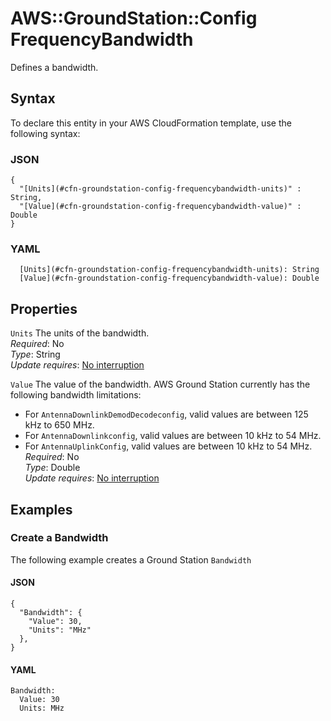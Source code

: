 # AWS::GroundStation::Config FrequencyBandwidth<a name="aws-properties-groundstation-config-frequencybandwidth"></a>

Defines a bandwidth\.

## Syntax<a name="aws-properties-groundstation-config-frequencybandwidth-syntax"></a>

To declare this entity in your AWS CloudFormation template, use the following syntax:

### JSON<a name="aws-properties-groundstation-config-frequencybandwidth-syntax.json"></a>

```
{
  "[Units](#cfn-groundstation-config-frequencybandwidth-units)" : String,
  "[Value](#cfn-groundstation-config-frequencybandwidth-value)" : Double
}
```

### YAML<a name="aws-properties-groundstation-config-frequencybandwidth-syntax.yaml"></a>

```
  [Units](#cfn-groundstation-config-frequencybandwidth-units): String
  [Value](#cfn-groundstation-config-frequencybandwidth-value): Double
```

## Properties<a name="aws-properties-groundstation-config-frequencybandwidth-properties"></a>

`Units` <a name="cfn-groundstation-config-frequencybandwidth-units"></a>
The units of the bandwidth\.  
_Required_: No  
_Type_: String  
_Update requires_: [No interruption](https://docs.aws.amazon.com/AWSCloudFormation/latest/UserGuide/using-cfn-updating-stacks-update-behaviors.html#update-no-interrupt)

`Value` <a name="cfn-groundstation-config-frequencybandwidth-value"></a>
The value of the bandwidth\. AWS Ground Station currently has the following bandwidth limitations:

- For `AntennaDownlinkDemodDecodeconfig`, valid values are between 125 kHz to 650 MHz\.
- For `AntennaDownlinkconfig`, valid values are between 10 kHz to 54 MHz\.
- For `AntennaUplinkConfig`, valid values are between 10 kHz to 54 MHz\.
  _Required_: No  
  _Type_: Double  
  _Update requires_: [No interruption](https://docs.aws.amazon.com/AWSCloudFormation/latest/UserGuide/using-cfn-updating-stacks-update-behaviors.html#update-no-interrupt)

## Examples<a name="aws-properties-groundstation-config-frequencybandwidth--examples"></a>

### Create a Bandwidth<a name="aws-properties-groundstation-config-frequencybandwidth--examples--Create_a_Bandwidth"></a>

The following example creates a Ground Station `Bandwidth`

#### JSON<a name="aws-properties-groundstation-config-frequencybandwidth--examples--Create_a_Bandwidth--json"></a>

```
{
  "Bandwidth": {
    "Value": 30,
    "Units": "MHz"
  },
}
```

#### YAML<a name="aws-properties-groundstation-config-frequencybandwidth--examples--Create_a_Bandwidth--yaml"></a>

```
Bandwidth:
  Value: 30
  Units: MHz
```
